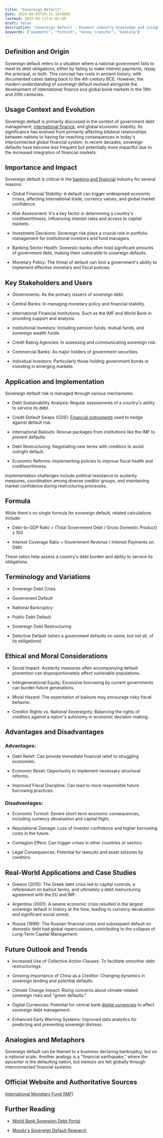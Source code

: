 ```yaml
---
title: "Sovereign Default"
date: 2024-08-02T19:31:19+0000
lastmod: 2025-08-11T12:01:00
draft: false
description: "Sovereign Default - Payment industry knowledge and insights"
keywords: ["payments", "fintech", "money transfer", "banking"]
---
```


## Definition and Origin

Sovereign default refers to a situation where a national government fails to meet its debt obligations, either by failing to make interest payments, repay the principal, or both. This concept has roots in ancient history, with documented cases dating back to the 4th century BCE. However, the modern understanding of sovereign default evolved alongside the development of international finance and global bond markets in the 19th and 20th centuries.

## Usage Context and Evolution

Sovereign default is primarily discussed in the context of government debt management, [international finance](https://faisalkhanllc.xyz/resources/payments-wiki/i/international-finance/), and global economic stability. Its significance has evolved from primarily affecting bilateral relationships between nations to having far-reaching consequences in today's interconnected global financial system. In recent decades, sovereign defaults have become less frequent but potentially more impactful due to the increased integration of financial markets.

## Importance and Impact

Sovereign default is critical in the [banking and financial](https://faisalkhanllc.xyz/resources/payments-wiki/b/banking-financial-services-and-insurance-bfsi/) industry for several reasons:

- Global Financial Stability: A default can trigger widespread economic crises, affecting international trade, currency values, and global market confidence.

- Risk Assessment: It's a key factor in determining a country's creditworthiness, influencing interest rates and access to capital markets.

- Investment Decisions: Sovereign risk plays a crucial role in portfolio management for institutional investors and fund managers.

- Banking Sector Health: Domestic banks often hold significant amounts of government debt, making them vulnerable to sovereign defaults.

- Monetary Policy: The threat of default can limit a government's ability to implement effective monetary and fiscal policies.

## Key Stakeholders and Users

- Governments: As the primary issuers of sovereign debt.

- Central Banks: In managing monetary policy and financial stability.

- International Financial Institutions: Such as the IMF and World Bank in providing support and analysis.

- Institutional Investors: Including pension funds, mutual funds, and sovereign wealth funds.

- Credit Rating Agencies: In assessing and communicating sovereign risk.

- Commercial Banks: As major holders of government securities.

- Individual Investors: Particularly those holding government bonds or investing in emerging markets.

## Application and Implementation

Sovereign default risk is managed through various mechanisms:

- Debt Sustainability Analysis: Regular assessments of a country's ability to service its debt.

- Credit Default Swaps (CDS): [Financial instruments](https://faisalkhanllc.xyz/resources/payments-wiki/c/credit-default-swap-cds/) used to hedge against default risk.

- International Bailouts: Rescue packages from institutions like the IMF to prevent defaults.

- Debt Restructuring: Negotiating new terms with creditors to avoid outright default.

- Economic Reforms: Implementing policies to improve fiscal health and creditworthiness.

Implementation challenges include political resistance to austerity measures, coordination among diverse creditor groups, and maintaining market confidence during restructuring processes.

## Formula

While there's no single formula for sovereign default, related calculations include:

- Debt-to-GDP Ratio = (Total Government Debt / Gross Domestic Product) x 100

- Interest Coverage Ratio = Government Revenue / Interest Payments on Debt

These ratios help assess a country's debt burden and ability to service its obligations.

## Terminology and Variations

- Sovereign Debt Crisis

- Government Default

- National Bankruptcy

- Public Debt Default

- Sovereign Debt Restructuring

- Selective Default (when a government defaults on some, but not all, of its obligations)

## Ethical and Moral Considerations

- Social Impact: Austerity measures often accompanying default prevention can disproportionately affect vulnerable populations.

- Intergenerational Equity: Excessive borrowing by current governments can burden future generations.

- Moral Hazard: The expectation of bailouts may encourage risky fiscal behavior.

- Creditor Rights vs. National Sovereignty: Balancing the rights of creditors against a nation's autonomy in economic decision-making.

## Advantages and Disadvantages

### Advantages:

- Debt Relief: Can provide immediate financial relief to struggling economies.

- Economic Reset: Opportunity to implement necessary structural reforms.

- Improved Fiscal Discipline: Can lead to more responsible future borrowing practices.

### Disadvantages:

- Economic Turmoil: Severe short-term economic consequences, including currency devaluation and capital flight.

- Reputational Damage: Loss of investor confidence and higher borrowing costs in the future.

- Contagion Effect: Can trigger crises in other countries or sectors.

- Legal Consequences: Potential for lawsuits and asset seizures by creditors.

## Real-World Applications and Case Studies

- Greece (2015): The Greek debt crisis led to capital controls, a referendum on bailout terms, and ultimately a debt restructuring agreement with the EU and IMF.

- Argentina (2001): A severe economic crisis resulted in the largest sovereign default in history at the time, leading to currency devaluation and significant social unrest.

- Russia (1998): The Russian financial crisis and subsequent default on domestic debt had global repercussions, contributing to the collapse of Long-Term Capital Management.

## Future Outlook and Trends

- Increased Use of Collective Action Clauses: To facilitate smoother debt restructurings.

- Growing Importance of China as a Creditor: Changing dynamics in sovereign lending and potential defaults.

- Climate Change Impact: Rising concerns about climate-related sovereign risks and "green defaults."

- Digital Currencies: Potential for central bank [digital currencies](https://faisalkhanllc.xyz/resources/payments-wiki/d/digital-currency/) to affect sovereign debt management.

- Enhanced Early Warning Systems: Improved data analytics for predicting and preventing sovereign distress.

## Analogies and Metaphors

Sovereign default can be likened to a business declaring bankruptcy, but on a national scale. Another analogy is a "financial earthquake," where the epicenter is the defaulting nation, but tremors are felt globally through interconnected financial systems.

## Official Website and Authoritative Sources

[International Monetary Fund (IMF)](https://www.imf.org)

## Further Reading

- [World Bank Sovereign Debt Portal](https://www.worldbank.org/en/topic/debt)

- [Moody's Sovereign Default Research](https://www.moodys.com/Pages/Sovereign-Default-Research.aspx)